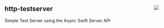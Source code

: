 <h2>http-testserver
  <img src="https://avatars3.githubusercontent.com/u/10814202?s=200&v=4"
       align="right" />
</h2>

Simple Test Server using the Async Swift Server API
